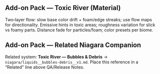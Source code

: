 ## Add-on Pack — Toxic River (Material)
Two‑layer flow: slow base color drift + foam/edge streaks; use flow maps for directionality.
Emissive hints in toxic areas; roughness variation for slick vs foamy parts.
Distance fade for particles/foam; color presets per biome.
## Add-on Pack — Related Niagara Companion
Related system: **Toxic River — Bubbles & Debris** → `niagara/liquids__bubbles-debris__v1.md`.
Place this reference in a “Related” line above QA/Release Notes.